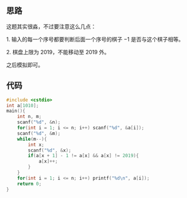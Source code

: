 ## 思路

这题其实很淼，不过要注意这么几点：

$1.$ 输入的每一个序号都要判断后面一个序号的棋子 $-1$ 是否与这个棋子相等。

$2.$ 棋盘上限为 $2019$，不能移动至 $2019$ 外。

之后模拟即可。

## 代码

```cpp
#include <cstdio>
int a[1010];
main(){
	int n, m;
	scanf("%d", &n);
	for(int i = 1; i <= n; i++) scanf("%d", &a[i]);
	scanf("%d", &m);
	while(m--){
		int x;
		scanf("%d", &x);
		if(a[x + 1] - 1 != a[x] && a[x] != 2019){
			a[x]++;
		}
	}
	for(int i = 1; i <= n; i++) printf("%d\n", a[i]);
	return 0;
}
```